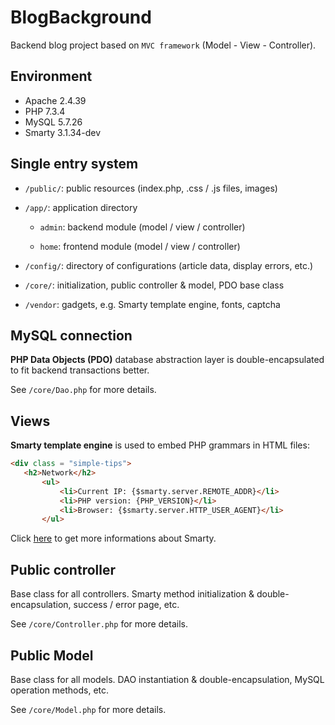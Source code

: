 # BlogBackground

Backend blog project based on `MVC framework` (Model - View - Controller). 


## Environment

- Apache 2.4.39
- PHP 7.3.4
- MySQL 5.7.26
- Smarty 3.1.34-dev

## Single entry system
  
- `/public/`: public resources (index.php, .css / .js files, images)
  
- `/app/`: application directory
  
    - `admin`: backend module (model / view / controller)
    
    - `home`: frontend module (model / view / controller)
    
- `/config/`: directory of configurations (article data, display errors, etc.)
  
- `/core/`: initialization, public controller & model, PDO base class
    
- `/vendor`: gadgets, e.g. Smarty template engine, fonts, captcha
      

## MySQL connection

**PHP Data Objects (PDO)** database abstraction layer is double-encapsulated to fit backend transactions better. 

See `/core/Dao.php` for more details. 


## Views

**Smarty template engine** is used to embed PHP grammars in HTML files:  

~~~HTML
<div class = "simple-tips">
   <h2>Network</h2>
       <ul>
           <li>Current IP: {$smarty.server.REMOTE_ADDR}</li>
           <li>PHP version: {PHP_VERSION}</li>
           <li>Browser: {$smarty.server.HTTP_USER_AGENT}</li>
       </ul>
~~~

Click [here](https://www.smarty.net/docs/en/) to get more informations about Smarty.


## Public controller

Base class for all controllers. Smarty method initialization & double-encapsulation, success / error page, etc. 

See `/core/Controller.php` for more details.


## Public Model

Base class for all models. DAO instantiation & double-encapsulation, MySQL operation methods, etc. 

See `/core/Model.php` for more details.
